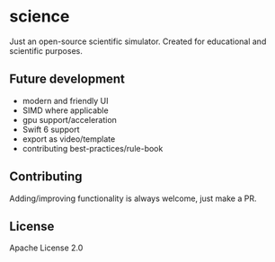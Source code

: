 # science

Just an open-source scientific simulator. Created for educational and scientific purposes.

## Future development
- modern and friendly UI
- SIMD where applicable
- gpu support/acceleration
- Swift 6 support
- export as video/template
- contributing best-practices/rule-book

## Contributing
Adding/improving functionality is always welcome, just make a PR. 
## License
Apache License 2.0
